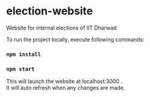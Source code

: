 # election-website
Website for internal elections of IIT Dharwad

To run the project locally, execute following commands:

### `npm install`
### `npm start`

This will launch the website at localhost:3000 .<br/>
It will auto refresh when any changes are made.
